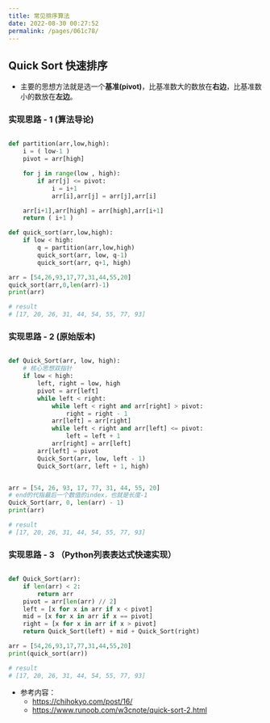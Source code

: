 ```yaml
---
title: 常见排序算法
date: 2022-08-30 00:27:52
permalink: /pages/061c78/
---
```


## Quick Sort 快速排序

- 主要的思想方法就是选一个**基准(pivot)**，比基准数大的数放在**右边**，比基准数小的数放在**左边**。

### 实现思路 - 1 (算法导论)

```python

def partition(arr,low,high):   
    i = ( low-1 )  
    pivot = arr[high]  

    for j in range(low , high):   
        if arr[j] <= pivot:   
            i = i+1  
            arr[i],arr[j] = arr[j],arr[i]   

    arr[i+1],arr[high] = arr[high],arr[i+1]   
    return ( i+1 )   

def quick_sort(arr,low,high):   
    if low < high:   
        q = partition(arr,low,high)   
        quick_sort(arr, low, q-1)   
        quick_sort(arr, q+1, high)   

arr = [54,26,93,17,77,31,44,55,20]  
quick_sort(arr,0,len(arr)-1)  
print(arr)  

# result  
# [17, 20, 26, 31, 44, 54, 55, 77, 93]  
```



### 实现思路 - 2 (原始版本)

```python

def Quick_Sort(arr, low, high):
    # 核心思想双指针
    if low < high:
        left, right = low, high
        pivot = arr[left]
        while left < right:
            while left < right and arr[right] > pivot:
                right = right - 1
            arr[left] = arr[right]
            while left < right and arr[left] <= pivot:
                left = left + 1
            arr[right] = arr[left]
        arr[left] = pivot
        Quick_Sort(arr, low, left - 1)
        Quick_Sort(arr, left + 1, high)


arr = [54, 26, 93, 17, 77, 31, 44, 55, 20]
# end的代指最后一个数值的index，也就是长度-1
Quick_Sort(arr, 0, len(arr) - 1)
print(arr)

# result
# [17, 20, 26, 31, 44, 54, 55, 77, 93] 
```



### 实现思路 - 3 （Python列表表达式快速实现）

```python

def Quick_Sort(arr):
    if len(arr) < 2:
        return arr
    pivot = arr[len(arr) // 2]
    left = [x for x in arr if x < pivot]
    mid = [x for x in arr if x == pivot]
    right = [x for x in arr if x > pivot]
    return Quick_Sort(left) + mid + Quick_Sort(right)

arr = [54,26,93,17,77,31,44,55,20]  
print(quick_sort(arr))  

# result  
# [17, 20, 26, 31, 44, 54, 55, 77, 93]  
```

- 参考内容：
    - https://chihokyo.com/post/16/
    - https://www.runoob.com/w3cnote/quick-sort-2.html

